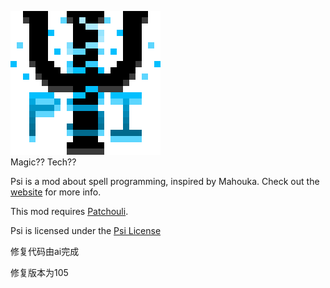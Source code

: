 ![](web/img/logo.png)  
Magic?? Tech??

Psi is a mod about spell programming, inspired by Mahouka. Check out the [website](https://psi.vazkii.net/index.php) for more info.

This mod requires [Patchouli](https://github.com/Vazkii/Patchouli).

Psi is licensed under the [Psi License](http://psi.vazkii.net/license.php)

修复代码由ai完成

修复版本为105
